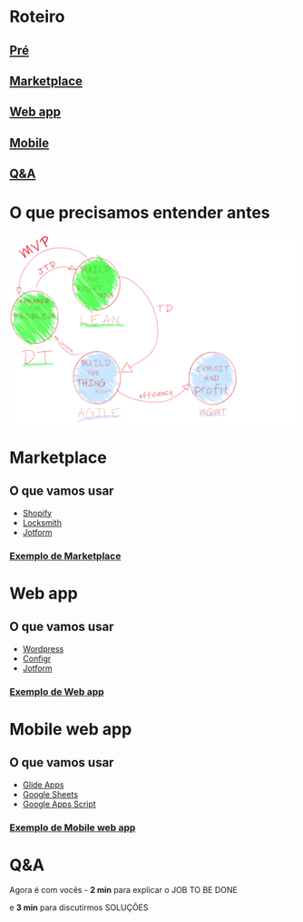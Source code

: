# Roteiro
## [Pré](https://mvp.without.dev/pt-br/mvps-mais-comuns/#o-que-precisamos-entender-antes)
## [Marketplace](https://mvp.without.dev/pt-br/mvps-mais-comuns/#marketplace)
## [Web app](https://mvp.without.dev/pt-br/mvps-mais-comuns/#web-app)
## [Mobile](https://mvp.without.dev/pt-br/mvps-mais-comuns/#o-que-precisamos-entender-antes)
## [Q&A](https://mvp.without.dev/pt-br/mvps-mais-comuns/#qa-1)

# O que precisamos entender antes 

![fluxo de startup](https://github.com/efremfilho/mvp.without.dev/raw/master/pt-br/mvps-mais-comuns/DDCF883D-3928-4BF4-B815-5EFE7784DDF1.png "fluxo de startup")

# Marketplace

## O que vamos usar
  - [Shopify](https://shopify.com)
  - [Locksmith](https://apps.shopify.com/locksmith)
  - [Jotform](https://jotform.com)
  
### [Exemplo de Marketplace](https://zeeplo.com) 

# Web app

## O que vamos usar
  - [Wordpress](https://wordpress.org)
  - [Configr](https://configr.com)
  - [Jotform](https://jotform.com)
  
### [Exemplo de Web app](https://flowins.me) 

# Mobile web app

## O que vamos usar
  - [Glide Apps](https://glideapps.com)
  - [Google Sheets](https://www.google.com/sheets/about/)
  - [Google Apps Script](https://developers.google.com/apps-script)
  
### [Exemplo de Mobile web app](https://lgbe.universidadeagora.com/app) 

# Q&A
Agora é com vocês - **2 min** para explicar o JOB TO BE DONE 

e **3 min** para discutirmos SOLUÇÕES
